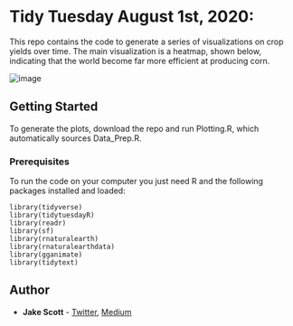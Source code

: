 # Tidy Tuesday August 1st, 2020: 
This repo contains the code to generate a series of visualizations on crop yields over time. The main visualization is a heatmap, shown below, indicating that the world become far more efficient at producing corn. 

![image](https://user-images.githubusercontent.com/56490913/93651513-b6e97d80-f9df-11ea-8035-633d23e96fea.png)



## Getting Started
To generate the plots, download the repo and run Plotting.R, which automatically sources Data_Prep.R. 

### Prerequisites

To run the code on your computer you just need R and the following packages installed and loaded:

```
library(tidyverse)
library(tidytuesdayR)
library(readr)
library(sf)
library(rnaturalearth)
library(rnaturalearthdata)
library(gganimate)
library(tidytext)
```

## Author

* **Jake Scott** - [Twitter](https://twitter.com/jakepscott2020), [Medium](https://medium.com/@jakepscott16)
